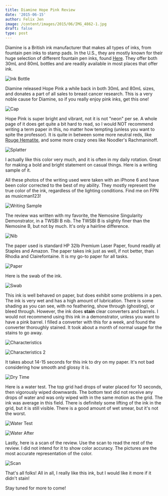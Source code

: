 ```yaml
---
title: Diamine Hope Pink Review
date: '2015-06-15'
author: Felix Jen
image: /content/images/2015/06/IMG_4862-1.jpg
draft: false
type: post
---
```

Diamine is a British ink manufacturer that makes all types of inks, from fountain pen inks to stamp pads. In the U.S., they are mostly known for their huge selection of different fountain pen inks, found [Here](http://www.diamineinks.co.uk/listings.aspx?brandid=3). They offer both 30mL and 80mL bottles and are readily available in most places that offer ink.

![Ink Bottle](/content/images/2015/06/IMG_4856-1.jpg)

Diamine released Hope Pink a while back in both 30mL and 80mL sizes, and donates a part of all sales to breast cancer research. This is a very noble cause for Diamine, so if you really enjoy pink inks, get this one! 

![Cap](/content/images/2015/06/IMG_4864.jpg)

Hope Pink is super bright and vibrant, not it is not "neon" per se. A whole page of it does get quite a bit hard to read, so I would NOT recommend writing a term paper in this, no matter how tempting (unless you want to spite the professor). It is quite in between some more neutral reds, like [Rouge Hematite](http://www.inksandpens.com/j-herbin-rouge-hematite-review/), and some more crazy ones like Noodler's Rachmaninoff. 

![Splatter](/content/images/2015/06/IMG_4876.jpg)

I actually like this color very much, and it is often in my daily rotation. Great for making a bold and bright statement on casual things. Here is a writing sample of it.

All these photos of the writing used were taken with an iPhone 6 and have been color corrected to the best of my ability. They mostly represent the true color of the ink, regardless of the lighting conditions. Find me on FPN as musicman123!

![Writing Sample](/content/images/reviews/Diamine/Hope%20Pink/Ink.jpg)

The review was written with my favorite, the Nemosine Singularity Demonstrator, in a TWSBI B nib. The TWSBI B is slightly finer than the Nemosine B, but not by much. It's only a hairline difference. 

![Nib](/content/images/reviews/Diamine/Hope%20Pink/Nib.jpg)

The paper used is standard HP 32lb Premium Laser Paper, found readily at Staples and Amazon. The paper takes ink just as well, if not better, than Rhodia and Clairefontaine. It is my go-to paper for all tasks.

![Paper](/content/images/reviews/Diamine/Hope%20Pink/Paper.jpg)

Here is the swab of the ink.

![Swab](/content/images/reviews/Diamine/Hope%20Pink/Swab.jpg)

This ink is well behaved on paper, but does exhibit some problems in a pen. The ink is very wet and has a high amount of lubrication. There is some shading as you can see, with no feathering, show through (ghosting), or bleed through. However, the ink does **stain** clear converters and barrels. I would not recommend using this ink in a demonstrator, unless you want to have a pink barrel. I filled a converter with this for a week, and found the converter thoroughly stained. It took about a month of normal usage for the stains to go away. 

![Characteristics](/content/images/reviews/Diamine/Hope%20Pink/Characteristics.jpg)

![Characteristics 2](/content/images/reviews/Diamine/Hope%20Pink/Characteristics%202.jpg)

It takes about 14-15 seconds for this ink to dry on my paper. It's not bad considering how smooth and glossy it is.

![Dry Time](/content/images/reviews/Diamine/Hope%20Pink/Dry%20Time.jpg)

Here is a water test. The top grid had drops of water placed for 10 seconds, then vigorously wiped downwards. The bottom text did not receive any drops of water and was only wiped with in the same motion as the grid. The ink was average in this field. There is definitely some lifting of the ink in the grid, but it is still visible. There is a good amount of wet smear, but it's not the worst.

![Water Test](/content/images/reviews/Diamine/Hope%20Pink/Water.jpg)

![Water After](/content/images/reviews/Diamine/Hope%20Pink/Water%20After.jpg)

Lastly, here is a scan of the review. Use the scan to read the rest of the review. I did not intend for it to show color accuracy. The pictures are the most accurate representation of the color. 

![Scan](/content/images/reviews/Diamine/Hope%20Pink/Scan.jpg)

That's all folks! All in all, I really like this ink, but I would like it more if it didn't stain! 

Stay tuned for more to come!
